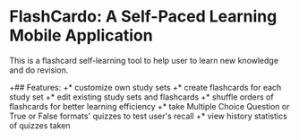 # FlashCardo: A Self-Paced Learning Mobile Application

This is a flashcard self-learning tool to help user to learn new knowledge and do revision.

+## Features:
+* customize own study sets 
+* create flashcards for each study set
+* edit existing study sets and flashcards
+* shuffle orders of flashcards for better learning efficiency
+* take Multiple Choice Question or True or False formats' quizzes to test user's recall
+* view history statistics of quizzes taken 